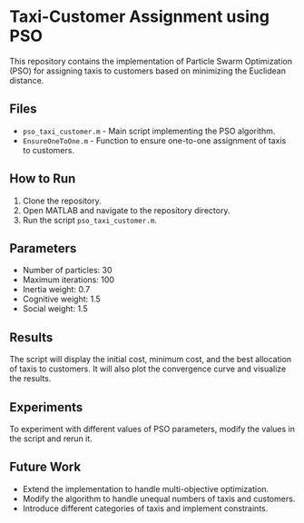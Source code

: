 # Taxi-Customer Assignment using PSO

This repository contains the implementation of Particle Swarm Optimization (PSO) for assigning taxis to customers based on minimizing the Euclidean distance.

## Files

- `pso_taxi_customer.m` - Main script implementing the PSO algorithm.
- `EnsureOneToOne.m` - Function to ensure one-to-one assignment of taxis to customers.

## How to Run

1. Clone the repository.
2. Open MATLAB and navigate to the repository directory.
3. Run the script `pso_taxi_customer.m`.

## Parameters

- Number of particles: 30
- Maximum iterations: 100
- Inertia weight: 0.7
- Cognitive weight: 1.5
- Social weight: 1.5

## Results

The script will display the initial cost, minimum cost, and the best allocation of taxis to customers. It will also plot the convergence curve and visualize the results.

## Experiments

To experiment with different values of PSO parameters, modify the values in the script and rerun it.

## Future Work

- Extend the implementation to handle multi-objective optimization.
- Modify the algorithm to handle unequal numbers of taxis and customers.
- Introduce different categories of taxis and implement constraints.
